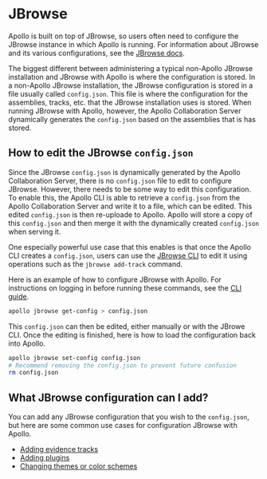 # JBrowse

Apollo is built on top of JBrowse, so users often need to configure the JBrowse
instance in which Apollo is running. For information about JBrowse and its
various configurations, see the [JBrowse docs](https://jbrowse.org/jb2/docs/).

The biggest different between administering a typical non-Apollo JBrowse
installation and JBrowse with Apollo is where the configuration is stored. In a
non-Apollo JBrowse installation, the JBrowse configuration is stored in a file
usually called `config.json`. This file is where the configuration for the
assemblies, tracks, etc. that the JBrowse installation uses is stored. When
running JBrowse with Apollo, however, the Apollo Collaboration Server
dynamically generates the `config.json` based on the assemblies that is has
stored.

## How to edit the JBrowse `config.json`

Since the JBrowse `config.json` is dynamically generated by the Apollo
Collaboration Server, there is no `config.json` file to edit to configure
JBrowse. However, there needs to be some way to edit this configuration. To
enable this, the Apollo CLI is able to retrieve a `config.json` from the Apollo
Collaboration Server and write it to a file, which can be edited. This edited
`config.json` is then re-uploade to Apollo. Apollo will store a copy of this
`config.json` and then merge it with the dynamically created `config.json` when
serving it.

One especially powerful use case that this enables is that once the Apollo CLI
creates a `config.json`, users can use the
[JBrowse CLI](https://jbrowse.org/jb2/docs/cli/) to edit it using operations
such as the `jbrowse add-track` command.

Here is an example of how to configure JBrowse with Apollo. For instructions on
logging in before running these commands, see the [CLI guide](cli).

```sh
apollo jbrowse get-config > config.json
```

This `config.json` can then be edited, either manually or with the JBrowe CLI.
Once the editing is finished, here is how to load the configuration back into
Apollo.

```sh
apollo jbrowse set-config config.json
# Recommend removing the config.json to prevent future confusion
rm config.json
```

## What JBrowse configuration can I add?

You can add any JBrowse configuration that you wish to the `config.json`, but
here are some common use cases for configuration JBrowse with Apollo.

- [Adding evidence tracks](evidence-tracks)
- [Adding plugins](plugins)
- [Changing themes or color schemes](themes-and-coloring)
